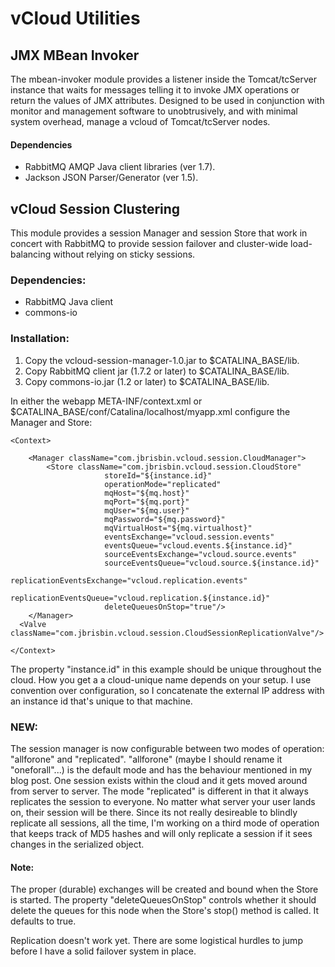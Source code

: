 # vCloud Utilities

## JMX MBean Invoker
The mbean-invoker module provides a listener inside the Tomcat/tcServer instance
that waits for messages telling it to invoke JMX operations or return the values of
JMX attributes. Designed to be used in conjunction with monitor and management software
to unobtrusively, and with minimal system overhead, manage a vcloud of Tomcat/tcServer
nodes.

#### Dependencies ####
* RabbitMQ AMQP Java client libraries (ver 1.7).
* Jackson JSON Parser/Generator (ver 1.5).

## vCloud Session Clustering
This module provides a session Manager and session Store that work in concert
with RabbitMQ to provide session failover and cluster-wide load-balancing without
relying on sticky sessions.

### Dependencies:

* RabbitMQ Java client
* commons-io

### Installation:

1. Copy the vcloud-session-manager-1.0.jar to $CATALINA_BASE/lib.
2. Copy RabbitMQ client jar (1.7.2 or later) to $CATALINA_BASE/lib.
3. Copy commons-io.jar (1.2 or later) to $CATALINA_BASE/lib.

In either the webapp META-INF/context.xml or $CATALINA_BASE/conf/Catalina/localhost/myapp.xml
configure the Manager and Store:

<pre><code>&lt;Context&gt;

	&lt;Manager className="com.jbrisbin.vcloud.session.CloudManager"&gt;
		&lt;Store className="com.jbrisbin.vcloud.session.CloudStore"
					 storeId="${instance.id}"
					 operationMode="replicated"
					 mqHost="${mq.host}"
					 mqPort="${mq.port}"
					 mqUser="${mq.user}"
					 mqPassword="${mq.password}"
					 mqVirtualHost="${mq.virtualhost}"
					 eventsExchange="vcloud.session.events"
					 eventsQueue="vcloud.events.${instance.id}"
					 sourceEventsExchange="vcloud.source.events"
					 sourceEventsQueue="vcloud.source.${instance.id}"
					 replicationEventsExchange="vcloud.replication.events"
					 replicationEventsQueue="vcloud.replication.${instance.id}"
					 deleteQueuesOnStop="true"/&gt;
	&lt;/Manager&gt;
  &lt;Valve className="com.jbrisbin.vcloud.session.CloudSessionReplicationValve"/&gt;

&lt;/Context&gt;
</code></pre>

The property "instance.id" in this example should be unique throughout the cloud. How you
get a a cloud-unique name depends on your setup. I use convention over configuration, so
I concatenate the external IP address with an instance id that's unique to that machine.

### NEW:

The session manager is now configurable between two modes of operation: "allforone"
and "replicated". "allforone" (maybe I should rename it "oneforall"...) is the default mode
and has the behaviour mentioned in my blog post. One session exists within the cloud and it
gets moved around from server to server. The mode "replicated" is different in that it always
replicates the session to everyone. No matter what server your user lands on, their session
will be there. Since its not really desireable to blindly replicate all sessions, all the time,
I'm working on a third mode of operation that keeps track of MD5 hashes and will only replicate
a session if it sees changes in the serialized object.

#### Note:

The proper (durable) exchanges will be created and bound when the Store is started. The
property "deleteQueuesOnStop" controls whether it should delete the queues for this node
when the Store's stop() method is called. It defaults to true.

Replication doesn't work yet. There are some logistical hurdles to jump before I have a
solid failover system in place.
